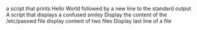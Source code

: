 a script that prints Hello World followed by a new line to the standard output
A script that displays a confused smiley
Display the content of the /etc/passwd file
display content of two files
Display last line of a file
